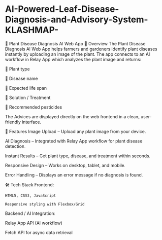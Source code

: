 # AI-Powered-Leaf-Disease-Diagnosis-and-Advisory-System-KLASHMAP-

🌱 Plant Disease Diagnosis AI Web App
📌 Overview
The Plant Disease Diagnosis AI Web App helps farmers and gardeners identify plant diseases instantly by uploading an image of the plant.
The app connects to an AI workflow in Relay App which analyzes the plant image and returns:

  🌿 Plant type

  🦠 Disease name

  📆 Expected life span

  💊 Solution / Treatment

  🧪 Recommended pesticides

The Advices are displayed directly on the web frontend in a clean, user-friendly interface.

🚀 Features
  Image Upload – Upload any plant image from your device.

  AI Diagnosis – Integrated with Relay App workflow for plant disease detection.

  Instant Results – Get plant type, disease, and treatment within seconds.

  Responsive Design – Works on desktop, tablet, and mobile.

  Error Handling – Displays an error message if no diagnosis is found.

🛠️ Tech Stack
  Frontend:

    HTML5, CSS3, JavaScript

    Responsive styling with Flexbox/Grid

  Backend / AI Integration:

  Relay App API (AI workflow)

  Fetch API for async data retrieval

